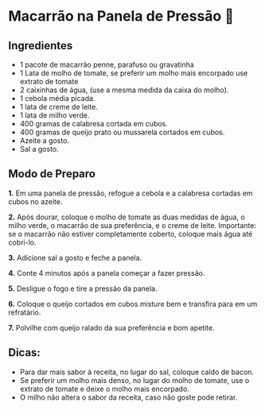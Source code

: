 # Macarrão na Panela de Pressão :shallow_pan_of_food:



## Ingredientes

- 1 pacote de macarrão penne, parafuso ou gravatinha
- 1 Lata de molho de tomate, se preferir um molho mais encorpado use extrato de tomate
- 2 caixinhas de água, (use a mesma medida da caixa do molho).
- 1 cebola média picada.
- 1 lata de creme de leite.
- 1 lata de milho verde.
- 400 gramas de calabresa cortada em cubos.
- 400 gramas de queijo prato ou mussarela cortados em cubos.
- Azeite a gosto.
- Sal a gosto.



## Modo de Preparo

**1.** Em uma panela de pressão, refogue a cebola e a calabresa cortadas em cubos no azeite.

**2.** Após dourar, coloque o molho de tomate as duas medidas de água, o milho verde, o macarrão de sua preferência, e o creme de leite. Importante: se o macarrão não estiver completamente coberto, coloque mais água até cobri-lo.

**3.** Adicione sal a gosto e feche a panela.

**4.** Conte 4 minutos após a panela começar a fazer pressão.

**5.** Desligue o fogo e tire a pressão da panela.

**6.** Coloque o queijo cortados em cubos misture bem e transfira para em um refratário.

**7.** Polvilhe com queijo ralado da sua preferência e bom apetite.



## Dicas:

- Para dar mais sabor à receita, no lugar do sal, coloque caldo de bacon.
- Se preferir um molho mais denso, no lugar do molho de tomate, use o extrato de tomate e deixe o molho mais encorpado.
- O milho não altera o sabor da receita, caso não goste pode retirar.